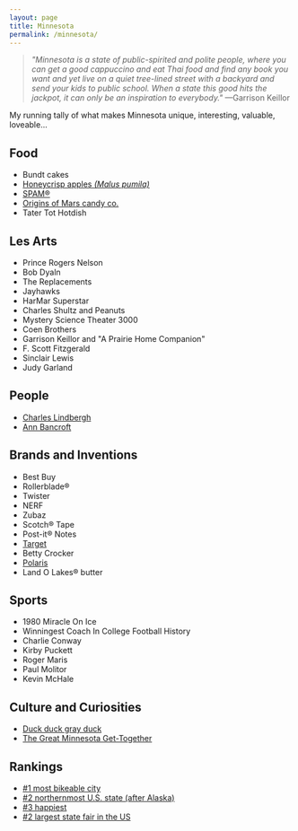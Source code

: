 ```yaml
---
layout: page
title: Minnesota
permalink: /minnesota/
---
```

> *"Minnesota is a state of public-spirited and polite people, where you can get a good cappuccino and eat Thai food and find any book you want and yet live on a quiet tree-lined street with a backyard and send your kids to public school. When a state this good hits the jackpot, it can only be an inspiration to everybody."* —Garrison Keillor

My running tally of what makes Minnesota unique, interesting, valuable, loveable...

## Food
- Bundt cakes
- [Honeycrisp apples *(Malus pumila)*](https://en.wikipedia.org/wiki/Honeycrisp/)
- [SPAM®](https://en.wikipedia.org/wiki/Spam_(food)/)
- [Origins of Mars candy co.](https://www.minnesotamonthly.com/archive/candy-bar-combat/)
- Tater Tot Hotdish

## Les Arts
- Prince Rogers Nelson
- Bob Dyaln
- The Replacements
- Jayhawks
- HarMar Superstar
- Charles Shultz and Peanuts
- Mystery Science Theater 3000
- Coen Brothers
- Garrison Keillor and "A Prairie Home Companion"
- F. Scott Fitzgerald
- Sinclair Lewis
- Judy Garland

## People
- [Charles Lindbergh](https://en.wikipedia.org/wiki/Charles_Lindbergh)
- [Ann Bancroft](https://en.wikipedia.org/wiki/Ann_Bancroft)

## Brands and Inventions
- Best Buy
- Rollerblade®
- Twister
- NERF
- Zubaz
- Scotch® Tape
- Post-it® Notes
- [Target](https://www.target.com/)
- Betty Crocker
- [Polaris](https://www.polaris.com/en-us/brands/)
- Land O Lakes® butter

## Sports
- 1980 Miracle On Ice
- Winningest Coach In College Football History
- Charlie Conway
- Kirby Puckett
- Roger Maris
- Paul Molitor
- Kevin McHale

## Culture and Curiosities
- [Duck duck gray duck](https://www.startribune.com/why-do-minnesotans-play-duck-duck-gray-duck-instead-of-duck-duck-goose/502474351/)
- [The Great Minnesota Get-Together](https://www.insider.com/best-state-fairs-in-the-us-2018-5#1-the-minnesota-state-fair-17)


## Rankings
- [#1 most bikeable city](https://www.redfin.com/news/most-bike-friendly-cities-usa-2020/)
- [#2 northernmost U.S. state (after Alaska)](https://en.wikipedia.org/wiki/Geography_of_Minnesota)
- [#3 happiest](https://wallethub.com/edu/happiest-states/6959)
- [#2 largest state fair in the US](https://www.mnstatefair.org/about-the-fair/attendance/)